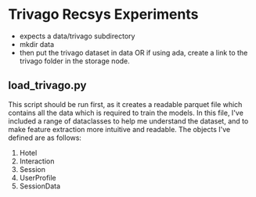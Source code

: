 # Trivago Recsys Experiments

- expects a data/trivago subdirectory
- mkdir data
- then put the trivago dataset in data OR if using ada, create a link to the trivago folder in the storage node.



## load_trivago.py
This script should be run first, as it creates a readable parquet file which contains all the data which is required to train the models. In this file, I've included a range of dataclasses to help me understand the dataset, and to make feature extraction more intuitive and readable. The objects I've defined are as follows:
1. Hotel
2. Interaction
3. Session
4. UserProfile
5. SessionData
